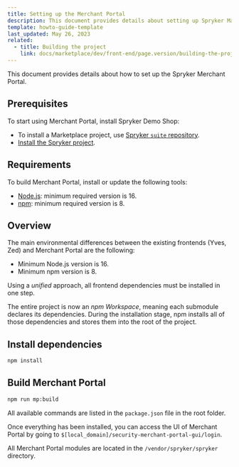 ```yaml
---
title: Setting up the Merchant Portal
description: This document provides details about setting up Spryker Marketplace project.
template: howto-guide-template
last_updated: May 26, 2023
related:
  - title: Building the project
    link: docs/marketplace/dev/front-end/page.version/building-the-project.html
---
```


This document provides details about how to set up the Spryker Merchant Portal.

## Prerequisites

To start using Merchant Portal, install Spryker Demo Shop:

* To install a Marketplace project, use [Spryker `suite` repository](https://github.com/spryker-shop/suite).  
* [Install the Spryker project](/docs/scos/dev/set-up/install-spryker/installing-spryker-with-docker.html).


## Requirements

To build Merchant Portal, install or update the following tools:
- [Node.js](https://nodejs.org/en/download/): minimum required version is 16.
- [npm](https://docs.npmjs.com/downloading-and-installing-node-js-and-npm/): minimum required version is 8.

## Overview

The main environmental differences between the existing frontends (Yves, Zed) and Merchant Portal are the following:  
- Minimum Node.js version is 16.
- Minimum npm version is 8.

Using a *unified* approach, all frontend dependencies must be installed in one step.

The entire project is now an *npm Workspace*, meaning each submodule declares its dependencies. During the installation stage, npm installs all of those dependencies and stores them into the root of the project.

## Install dependencies

```bash
npm install
```

## Build Merchant Portal

```bash
npm run mp:build
```

All available commands are listed in the `package.json` file in the root folder.

Once everything has been installed, you can access the UI of Merchant Portal by going to `$[local_domain]/security-merchant-portal-gui/login`.

All Merchant Portal modules are located in the `/vendor/spryker/spryker` directory.
